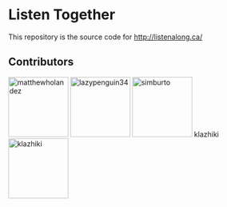 # Listen Together
This repository is the source code for http://listenalong.ca/
## Contributors
[<img alt="matthewholandez" src="https://github.com/matthewholandez.png?size=120" width="120px"/>](https://github.com/matthewholandez)
[<img alt="lazypenguin34" src="https://github.com/lazypenguin34.png?size=120" width="120px"/>](https://github.com/lazypenguin34)
[<img alt="simburto" src="https://github.com/simburto.png?size=120" width="120px"/>](https://github.com/simburto)
klazhiki
[<img alt="klazhiki" src="https://github.com/klazhiki.png?size=120" width="120px"/>](https://github.com/klazhiki)